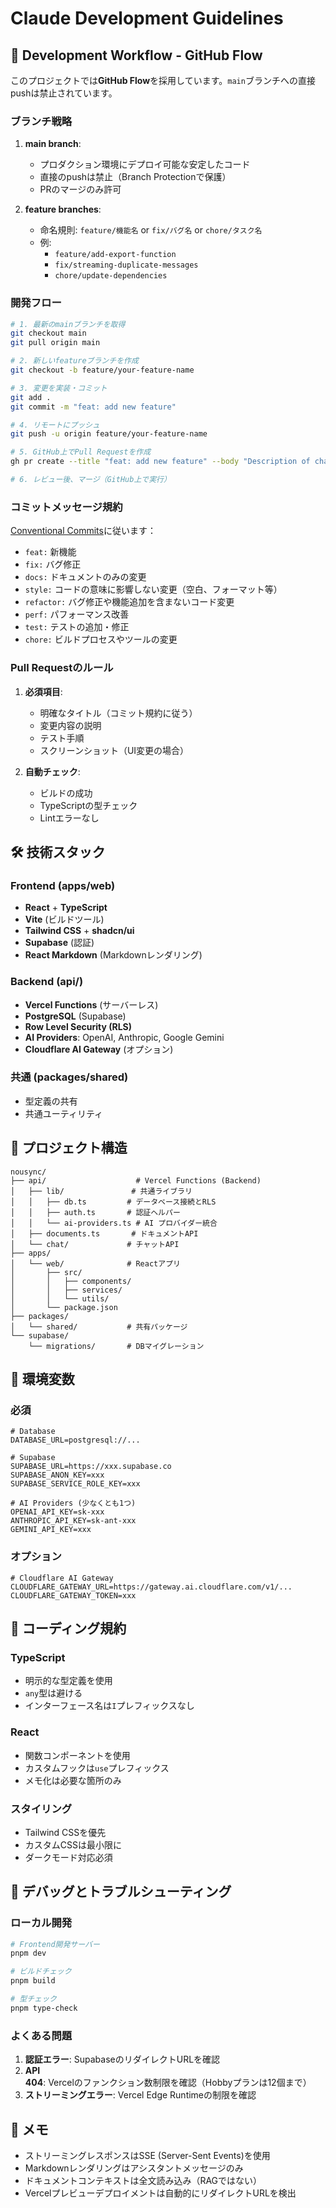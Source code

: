 # Claude Development Guidelines

## 🚀 Development Workflow - GitHub Flow

このプロジェクトでは**GitHub Flow**を採用しています。`main`ブランチへの直接pushは禁止されています。

### ブランチ戦略

1. **main branch**:
   - プロダクション環境にデプロイ可能な安定したコード
   - 直接のpushは禁止（Branch Protectionで保護）
   - PRのマージのみ許可

2. **feature branches**:
   - 命名規則: `feature/機能名` or `fix/バグ名` or `chore/タスク名`
   - 例:
     - `feature/add-export-function`
     - `fix/streaming-duplicate-messages`
     - `chore/update-dependencies`

### 開発フロー

```bash
# 1. 最新のmainブランチを取得
git checkout main
git pull origin main

# 2. 新しいfeatureブランチを作成
git checkout -b feature/your-feature-name

# 3. 変更を実装・コミット
git add .
git commit -m "feat: add new feature"

# 4. リモートにプッシュ
git push -u origin feature/your-feature-name

# 5. GitHub上でPull Requestを作成
gh pr create --title "feat: add new feature" --body "Description of changes"

# 6. レビュー後、マージ（GitHub上で実行）
```

### コミットメッセージ規約

[Conventional Commits](https://www.conventionalcommits.org/)に従います：

- `feat:` 新機能
- `fix:` バグ修正
- `docs:` ドキュメントのみの変更
- `style:` コードの意味に影響しない変更（空白、フォーマット等）
- `refactor:` バグ修正や機能追加を含まないコード変更
- `perf:` パフォーマンス改善
- `test:` テストの追加・修正
- `chore:` ビルドプロセスやツールの変更

### Pull Requestのルール

1. **必須項目**:
   - 明確なタイトル（コミット規約に従う）
   - 変更内容の説明
   - テスト手順
   - スクリーンショット（UI変更の場合）

2. **自動チェック**:
   - ビルドの成功
   - TypeScriptの型チェック
   - Lintエラーなし

## 🛠 技術スタック

### Frontend (apps/web)
- **React** + **TypeScript**
- **Vite** (ビルドツール)
- **Tailwind CSS** + **shadcn/ui**
- **Supabase** (認証)
- **React Markdown** (Markdownレンダリング)

### Backend (api/)
- **Vercel Functions** (サーバーレス)
- **PostgreSQL** (Supabase)
- **Row Level Security (RLS)**
- **AI Providers**: OpenAI, Anthropic, Google Gemini
- **Cloudflare AI Gateway** (オプション)

### 共通 (packages/shared)
- 型定義の共有
- 共通ユーティリティ

## 📁 プロジェクト構造

```
nousync/
├── api/                    # Vercel Functions (Backend)
│   ├── lib/               # 共通ライブラリ
│   │   ├── db.ts         # データベース接続とRLS
│   │   ├── auth.ts       # 認証ヘルパー
│   │   └── ai-providers.ts # AI プロバイダー統合
│   ├── documents.ts       # ドキュメントAPI
│   └── chat/             # チャットAPI
├── apps/
│   └── web/              # Reactアプリ
│       ├── src/
│       │   ├── components/
│       │   ├── services/
│       │   └── utils/
│       └── package.json
├── packages/
│   └── shared/           # 共有パッケージ
└── supabase/
    └── migrations/       # DBマイグレーション
```

## 🔑 環境変数

### 必須
```env
# Database
DATABASE_URL=postgresql://...

# Supabase
SUPABASE_URL=https://xxx.supabase.co
SUPABASE_ANON_KEY=xxx
SUPABASE_SERVICE_ROLE_KEY=xxx

# AI Providers (少なくとも1つ)
OPENAI_API_KEY=sk-xxx
ANTHROPIC_API_KEY=sk-ant-xxx
GEMINI_API_KEY=xxx
```

### オプション
```env
# Cloudflare AI Gateway
CLOUDFLARE_GATEWAY_URL=https://gateway.ai.cloudflare.com/v1/...
CLOUDFLARE_GATEWAY_TOKEN=xxx
```

## 🎨 コーディング規約

### TypeScript
- 明示的な型定義を使用
- `any`型は避ける
- インターフェース名は`I`プレフィックスなし

### React
- 関数コンポーネントを使用
- カスタムフックは`use`プレフィックス
- メモ化は必要な箇所のみ

### スタイリング
- Tailwind CSSを優先
- カスタムCSSは最小限に
- ダークモード対応必須

## 🚦 デバッグとトラブルシューティング

### ローカル開発
```bash
# Frontend開発サーバー
pnpm dev

# ビルドチェック
pnpm build

# 型チェック
pnpm type-check
```

### よくある問題

1. **認証エラー**: SupabaseのリダイレクトURLを確認
2. **API 404**: Vercelのファンクション数制限を確認（Hobbyプランは12個まで）
3. **ストリーミングエラー**: Vercel Edge Runtimeの制限を確認

## 📝 メモ

- ストリーミングレスポンスはSSE (Server-Sent Events)を使用
- Markdownレンダリングはアシスタントメッセージのみ
- ドキュメントコンテキストは全文読み込み（RAGではない）
- Vercelプレビューデプロイメントは自動的にリダイレクトURLを検出